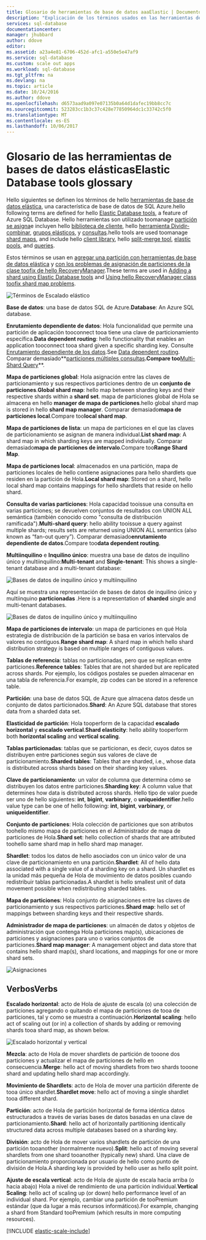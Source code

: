 ```yaml
---
title: Glosario de herramientas de base de datos aaaElastic | Documentos de Microsoft
description: "Explicación de los términos usados en las herramientas de bases de datos elásticas"
services: sql-database
documentationcenter: 
manager: jhubbard
author: ddove
editor: 
ms.assetid: a23a4e81-6706-452d-afc1-a550e5e47af9
ms.service: sql-database
ms.custom: scale out apps
ms.workload: sql-database
ms.tgt_pltfrm: na
ms.devlang: na
ms.topic: article
ms.date: 10/24/2016
ms.author: ddove
ms.openlocfilehash: d6573aad9a097e07135b0a64d1dafec19bb8cc7c
ms.sourcegitcommit: 523283cc1b3c37c428e77850964dc1c33742c5f0
ms.translationtype: MT
ms.contentlocale: es-ES
ms.lasthandoff: 10/06/2017
---
```

# <a name="elastic-database-tools-glossary"></a><span data-ttu-id="3aca3-103">Glosario de las herramientas de bases de datos elásticas</span><span class="sxs-lookup"><span data-stu-id="3aca3-103">Elastic Database tools glossary</span></span>
<span data-ttu-id="3aca3-104">Hello siguientes se definen los términos de hello [herramientas de base de datos elástica](sql-database-elastic-scale-introduction.md), una característica de base de datos de SQL Azure.</span><span class="sxs-lookup"><span data-stu-id="3aca3-104">hello following terms are defined for hello [Elastic Database tools](sql-database-elastic-scale-introduction.md), a feature of Azure SQL Database.</span></span> <span data-ttu-id="3aca3-105">Hello herramientas son utilizado toomanage [partición se asigna](sql-database-elastic-scale-shard-map-management.md)e incluyen hello [biblioteca de cliente](sql-database-elastic-database-client-library.md), hello [herramienta Dividir-combinar](sql-database-elastic-scale-overview-split-and-merge.md), [grupos elásticos](sql-database-elastic-pool.md), y [consultas](sql-database-elastic-query-overview.md).</span><span class="sxs-lookup"><span data-stu-id="3aca3-105">hello tools are used toomanage [shard maps](sql-database-elastic-scale-shard-map-management.md), and include hello [client library](sql-database-elastic-database-client-library.md), hello [split-merge tool](sql-database-elastic-scale-overview-split-and-merge.md), [elastic pools](sql-database-elastic-pool.md), and [queries](sql-database-elastic-query-overview.md).</span></span> 

<span data-ttu-id="3aca3-106">Estos términos se usan en [agregar una partición con herramientas de base de datos elástica](sql-database-elastic-scale-add-a-shard.md) y [con los problemas de asignación de particiones de la clase toofix de hello RecoveryManager](sql-database-elastic-database-recovery-manager.md).</span><span class="sxs-lookup"><span data-stu-id="3aca3-106">These terms are used in [Adding a shard using Elastic Database tools](sql-database-elastic-scale-add-a-shard.md) and [Using hello RecoveryManager class toofix shard map problems](sql-database-elastic-database-recovery-manager.md).</span></span>

![Términos de Escalado elástico][1]

<span data-ttu-id="3aca3-108">**Base de datos**: una base de datos SQL de Azure.</span><span class="sxs-lookup"><span data-stu-id="3aca3-108">**Database**: An Azure SQL database.</span></span> 

<span data-ttu-id="3aca3-109">**Enrutamiento dependiente de datos**: Hola funcionalidad que permite una partición de aplicación tooconnect tooa tiene una clave de particionamiento específica.</span><span class="sxs-lookup"><span data-stu-id="3aca3-109">**Data dependent routing**: hello functionality that enables an application tooconnect tooa shard given a specific sharding key.</span></span> <span data-ttu-id="3aca3-110">Consulte [Enrutamiento dependiente de los datos](sql-database-elastic-scale-data-dependent-routing.md).</span><span class="sxs-lookup"><span data-stu-id="3aca3-110">See [Data dependent routing](sql-database-elastic-scale-data-dependent-routing.md).</span></span> <span data-ttu-id="3aca3-111">Comparar demasiado**[particiones múltiples consultas](sql-database-elastic-scale-multishard-querying.md)**.</span><span class="sxs-lookup"><span data-stu-id="3aca3-111">Compare too**[Multi-Shard Query](sql-database-elastic-scale-multishard-querying.md)**.</span></span>

<span data-ttu-id="3aca3-112">**Mapa de particiones global**: Hola asignación entre las claves de particionamiento y sus respectivos particiones dentro de un **conjunto de particiones**.</span><span class="sxs-lookup"><span data-stu-id="3aca3-112">**Global shard map**: hello map between sharding keys and their respective shards within a **shard set**.</span></span> <span data-ttu-id="3aca3-113">mapa de particiones global de Hola se almacena en hello **manager de mapa de particiones**.</span><span class="sxs-lookup"><span data-stu-id="3aca3-113">hello global shard map is stored in hello **shard map manager**.</span></span> <span data-ttu-id="3aca3-114">Comparar demasiado**mapa de particiones local**.</span><span class="sxs-lookup"><span data-stu-id="3aca3-114">Compare too**local shard map**.</span></span>

<span data-ttu-id="3aca3-115">**Mapa de particiones de lista**: un mapa de particiones en el que las claves de particionamiento se asignan de manera individual.</span><span class="sxs-lookup"><span data-stu-id="3aca3-115">**List shard map**: A shard map in which sharding keys are mapped individually.</span></span> <span data-ttu-id="3aca3-116">Comparar demasiado**mapa de particiones de intervalo**.</span><span class="sxs-lookup"><span data-stu-id="3aca3-116">Compare too**Range Shard Map**.</span></span>   

<span data-ttu-id="3aca3-117">**Mapa de particiones local**: almacenados en una partición, mapa de particiones locales de hello contiene asignaciones para hello shardlets que residen en la partición de Hola.</span><span class="sxs-lookup"><span data-stu-id="3aca3-117">**Local shard map**: Stored on a shard, hello local shard map contains mappings for hello shardlets that reside on hello shard.</span></span>

<span data-ttu-id="3aca3-118">**Consulta de varias particiones**: Hola capacidad tooissue una consulta en varias particiones; se devuelven conjuntos de resultados con UNION ALL semántica (también conocido como "consulta de distribución ramificada").</span><span class="sxs-lookup"><span data-stu-id="3aca3-118">**Multi-shard query**: hello ability tooissue a query against multiple shards; results sets are returned using UNION ALL semantics (also known as “fan-out query”).</span></span> <span data-ttu-id="3aca3-119">Comparar demasiado**enrutamiento dependiente de datos**.</span><span class="sxs-lookup"><span data-stu-id="3aca3-119">Compare too**data dependent routing**.</span></span>

<span data-ttu-id="3aca3-120">**Multiinquilino** e **Inquilino único**: muestra una base de datos de inquilino único y multiinquilino:</span><span class="sxs-lookup"><span data-stu-id="3aca3-120">**Multi-tenant** and **Single-tenant**: This shows a single-tenant database and a multi-tenant database:</span></span>

![Bases de datos de inquilino único y multiinquilino](./media/sql-database-elastic-scale-glossary/multi-single-simple.png)

<span data-ttu-id="3aca3-122">Aquí se muestra una representación de bases de datos de inquilino único y multiinquino **particionadas** .</span><span class="sxs-lookup"><span data-stu-id="3aca3-122">Here is a representation of **sharded** single and multi-tenant databases.</span></span> 

![Bases de datos de inquilino único y multiinquilino](./media/sql-database-elastic-scale-glossary/shards-single-multi.png)

<span data-ttu-id="3aca3-124">**Mapa de particiones de intervalo**: un mapa de particiones en qué Hola estrategia de distribución de la partición se basa en varios intervalos de valores no contiguos.</span><span class="sxs-lookup"><span data-stu-id="3aca3-124">**Range shard map**: A shard map in which hello shard distribution strategy is based on multiple ranges of contiguous values.</span></span> 

<span data-ttu-id="3aca3-125">**Tablas de referencia**: tablas no particionadas, pero que se replican entre particiones.</span><span class="sxs-lookup"><span data-stu-id="3aca3-125">**Reference tables**: Tables that are not sharded but are replicated across shards.</span></span> <span data-ttu-id="3aca3-126">Por ejemplo, los códigos postales se pueden almacenar en una tabla de referencia.</span><span class="sxs-lookup"><span data-stu-id="3aca3-126">For example, zip codes can be stored in a reference table.</span></span> 

<span data-ttu-id="3aca3-127">**Partición**: una base de datos SQL de Azure que almacena datos desde un conjunto de datos particionados.</span><span class="sxs-lookup"><span data-stu-id="3aca3-127">**Shard**: An Azure SQL database that stores data from a sharded data set.</span></span> 

<span data-ttu-id="3aca3-128">**Elasticidad de partición**: Hola tooperform de la capacidad **escalado horizontal** y **escalado vertical**.</span><span class="sxs-lookup"><span data-stu-id="3aca3-128">**Shard elasticity**: hello ability tooperform both **horizontal scaling** and **vertical scaling**.</span></span>

<span data-ttu-id="3aca3-129">**Tablas particionadas**: tablas que se particionan, es decir, cuyos datos se distribuyen entre particiones según sus valores de clave de particionamiento.</span><span class="sxs-lookup"><span data-stu-id="3aca3-129">**Sharded tables**: Tables that are sharded, i.e., whose data is distributed across shards based on their sharding key values.</span></span> 

<span data-ttu-id="3aca3-130">**Clave de particionamiento**: un valor de columna que determina cómo se distribuyen los datos entre particiones.</span><span class="sxs-lookup"><span data-stu-id="3aca3-130">**Sharding key**: A column value that determines how data is distributed across shards.</span></span> <span data-ttu-id="3aca3-131">Hello tipo de valor puede ser uno de hello siguientes: **int**, **bigint**, **varbinary**, o **uniqueidentifier**.</span><span class="sxs-lookup"><span data-stu-id="3aca3-131">hello value type can be one of hello following: **int**, **bigint**, **varbinary**, or **uniqueidentifier**.</span></span> 

<span data-ttu-id="3aca3-132">**Conjunto de particiones**: Hola colección de particiones que son atributos toohello mismo mapa de particiones en el Administrador de mapa de particiones de Hola.</span><span class="sxs-lookup"><span data-stu-id="3aca3-132">**Shard set**: hello collection of shards that are attributed toohello same shard map in hello shard map manager.</span></span>  

<span data-ttu-id="3aca3-133">**Shardlet**: todos los datos de hello asociados con un único valor de una clave de particionamiento en una partición.</span><span class="sxs-lookup"><span data-stu-id="3aca3-133">**Shardlet**: All of hello data associated with a single value of a sharding key on a shard.</span></span> <span data-ttu-id="3aca3-134">Un shardlet es la unidad más pequeña de Hola de movimiento de datos posibles cuando redistribuir tablas particionadas.</span><span class="sxs-lookup"><span data-stu-id="3aca3-134">A shardlet is hello smallest unit of data movement possible when redistributing sharded tables.</span></span> 

<span data-ttu-id="3aca3-135">**Mapa de particiones**: Hola conjunto de asignaciones entre las claves de particionamiento y sus respectivos particiones.</span><span class="sxs-lookup"><span data-stu-id="3aca3-135">**Shard map**: hello set of mappings between sharding keys and their respective shards.</span></span>

<span data-ttu-id="3aca3-136">**Administrador de mapa de particiones**: un almacén de datos y objetos de administración que contenga Hola particiones map(s), ubicaciones de particiones y asignaciones para uno o varios conjuntos de particiones.</span><span class="sxs-lookup"><span data-stu-id="3aca3-136">**Shard map manager**: A management object and data store that contains hello shard map(s), shard locations, and mappings for one or more shard sets.</span></span>

![Asignaciones][2]

## <a name="verbs"></a><span data-ttu-id="3aca3-138">Verbos</span><span class="sxs-lookup"><span data-stu-id="3aca3-138">Verbs</span></span>
<span data-ttu-id="3aca3-139">**Escalado horizontal**: acto de Hola de ajuste de escala (o) una colección de particiones agregando o quitando el mapa de particiones de tooa de particiones, tal y como se muestra a continuación.</span><span class="sxs-lookup"><span data-stu-id="3aca3-139">**Horizontal scaling**: hello act of scaling out (or in) a collection of shards by adding or removing shards tooa shard map, as shown below.</span></span>

![Escalado horizontal y vertical][3]

<span data-ttu-id="3aca3-141">**Mezcla**: acto de Hola de mover shardlets de partición de tooone dos particiones y actualizar el mapa de particiones de hello en consecuencia.</span><span class="sxs-lookup"><span data-stu-id="3aca3-141">**Merge**: hello act of moving shardlets from two shards tooone shard and updating hello shard map accordingly.</span></span>

<span data-ttu-id="3aca3-142">**Movimiento de Shardlets**: acto de Hola de mover una partición diferente de tooa único shardlet.</span><span class="sxs-lookup"><span data-stu-id="3aca3-142">**Shardlet move**: hello act of moving a single shardlet tooa different shard.</span></span> 

<span data-ttu-id="3aca3-143">**Partición**: acto de Hola de partición horizontal de forma idéntica datos estructurados a través de varias bases de datos basadas en una clave de particionamiento.</span><span class="sxs-lookup"><span data-stu-id="3aca3-143">**Shard**: hello act of horizontally partitioning identically structured data across multiple databases based on a sharding key.</span></span>

<span data-ttu-id="3aca3-144">**División**: acto de Hola de mover varios shardlets de partición de una partición tooanother (normalmente nuevo).</span><span class="sxs-lookup"><span data-stu-id="3aca3-144">**Split**: hello act of moving several shardlets from one shard tooanother (typically new) shard.</span></span> <span data-ttu-id="3aca3-145">Una clave de particionamiento proporcionada por usuario de hello como punto de división de Hola.</span><span class="sxs-lookup"><span data-stu-id="3aca3-145">A sharding key is provided by hello user as hello split point.</span></span>

<span data-ttu-id="3aca3-146">**Ajuste de escala vertical**: acto de Hola de ajuste de escala hacia arriba (o hacia abajo) Hola a nivel de rendimiento de una partición individual.</span><span class="sxs-lookup"><span data-stu-id="3aca3-146">**Vertical Scaling**: hello act of scaling up (or down) hello performance level of an individual shard.</span></span> <span data-ttu-id="3aca3-147">Por ejemplo, cambiar una partición de tooPremium estándar (que da lugar a más recursos informáticos).</span><span class="sxs-lookup"><span data-stu-id="3aca3-147">For example, changing a shard from Standard tooPremium (which results in more computing resources).</span></span> 

[!INCLUDE [elastic-scale-include](../../includes/elastic-scale-include.md)]

<!--Image references-->
[1]: ./media/sql-database-elastic-scale-glossary/glossary.png
[2]: ./media/sql-database-elastic-scale-glossary/mappings.png
[3]: ./media/sql-database-elastic-scale-glossary/h_versus_vert.png

